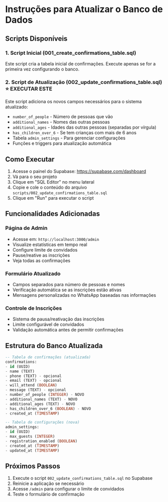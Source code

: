 # Instruções para Atualizar o Banco de Dados

## Scripts Disponíveis

### 1. Script Inicial (001_create_confirmations_table.sql)
Este script cria a tabela inicial de confirmações. Execute apenas se for a primeira vez configurando o banco.

### 2. Script de Atualização (002_update_confirmations_table.sql) ⭐ **EXECUTAR ESTE**
Este script adiciona os novos campos necessários para o sistema atualizado:

- `number_of_people` - Número de pessoas que vão
- `additional_names` - Nomes das outras pessoas
- `additional_ages` - Idades das outras pessoas (separadas por vírgula)
- `has_children_over_6` - Se tem crianças com mais de 6 anos
- Tabela `admin_settings` - Para gerenciar configurações
- Funções e triggers para atualização automática

## Como Executar

1. Acesse o painel do Supabase: https://supabase.com/dashboard
2. Vá para o seu projeto
3. Clique em "SQL Editor" no menu lateral
4. Copie e cole o conteúdo do arquivo `scripts/002_update_confirmations_table.sql`
5. Clique em "Run" para executar o script

## Funcionalidades Adicionadas

### Página de Admin
- Acesse em: `http://localhost:3000/admin`
- Visualize estatísticas em tempo real
- Configure limite de convidados
- Pause/reative as inscrições
- Veja todas as confirmações

### Formulário Atualizado
- Campos separados para número de pessoas e nomes
- Verificação automática se as inscrições estão ativas
- Mensagens personalizadas no WhatsApp baseadas nas informações

### Controle de Inscrições
- Sistema de pausa/reativação das inscrições
- Limite configurável de convidados
- Validação automática antes de permitir confirmações

## Estrutura do Banco Atualizada

```sql
-- Tabela de confirmações (atualizada)
confirmations:
- id (UUID)
- name (TEXT)
- phone (TEXT) - opcional
- email (TEXT) - opcional
- will_attend (BOOLEAN)
- message (TEXT) - opcional
- number_of_people (INTEGER) - NOVO
- additional_names (TEXT) - NOVO
- additional_ages (TEXT) - NOVO
- has_children_over_6 (BOOLEAN) - NOVO
- created_at (TIMESTAMP)

-- Tabela de configurações (nova)
admin_settings:
- id (UUID)
- max_guests (INTEGER)
- registration_enabled (BOOLEAN)
- created_at (TIMESTAMP)
- updated_at (TIMESTAMP)
```

## Próximos Passos

1. Execute o script `002_update_confirmations_table.sql` no Supabase
2. Reinicie a aplicação se necessário
3. Acesse `/admin` para configurar o limite de convidados
4. Teste o formulário de confirmação
